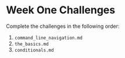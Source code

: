 # Week One Challenges

Complete the challenges in the following order:

1. `command_line_navigation.md`
2. `the_basics.md`
3. `conditionals.md`
